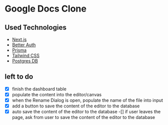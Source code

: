 # Google Docs Clone

## Used Technologies

- [Next.js](https://nextjs.org)
- [Better Auth](https://betterauth.dev)
- [Prisma](https://prisma.io)
- [Tailwind CSS](https://tailwindcss.com)
- [Postgres DB](https://www.postgresql.org)

## left to do
-[x] finish the dashboard table
-[x] populate the content into the editor/canvas
-[x] when the Rename Dialog is open, populate the name of the file into input
-[x] add a button to save the content of the editor to the database
-[x] auto save the content of the editor to the database
-[] if user leaves the page, ask from user to save the content of the editor to the database